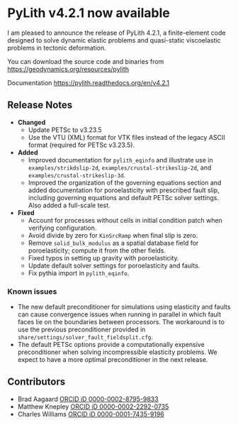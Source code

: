# PyLith v4.2.1 now available

I am pleased to announce the release of PyLith 4.2.1, a finite-element code designed to solve dynamic elastic problems and quasi-static viscoelastic problems in tectonic deformation.

You can download the source code and binaries from
  <https://geodynamics.org/resources/pylith>

Documentation
  <https://pylith.readthedocs.org/en/v4.2.1>

## Release Notes

* **Changed**
  * Update PETSc to v3.23.5
  * Use the VTU (XML) format for VTK files instead of the legacy ASCII format (required for PETSc v3.23.5).
* **Added**
  * Improved documentation for `pylith_eqinfo` and illustrate use in `examples/strikdslip-2d`, `examples/crustal-strikeslip-2d`, and `examples/crustal-strikeslip-3d`.
  * Improved the organization of the governing equations section and added documentation for poroelasticity with prescribed fault slip, including governing equations and default PETSc solver settings. Also added a full-scale test.
* **Fixed**
  * Account for processes without cells in initial condition patch when verifying configuration.
  * Avoid divide by zero for `KinSrcRamp` when final slip is zero.
  * Remove `solid_bulk_modulus` as a spatial database field for poroelasticity; compute it from the other fields.
  * Fixed typos in setting up gravity with poroelasticity.
  * Update default solver settings for poroelasticity and faults.
  * Fix pythia import in `pylith_eqinfo`.

### Known issues

* The new default preconditioner for simulations using elasticity and faults can cause convergence issues when running in parallel in which fault faces lie on the boundaries between processors. The workaround is to use the previous preconditioner provided in `share/settings/solver_fault_fieldsplit.cfg`.
* The default PETSc options provide a computationally expensive preconditioner when solving incompressible elasticity problems. We expect to have a more optimal preconditioner in the next release.

## Contributors

* Brad Aagaard [ORCID iD 0000-0002-8795-9833](https://orcid.org/0000-0002-8795-9833)
* Matthew Knepley [ORCID iD 0000-0002-2292-0735](https://orcid.org/0000-0002-2292-0735)
* Charles Williams [ORCID iD 0000-0001-7435-9196](https://orcid.org/0000-0001-7435-9196)
